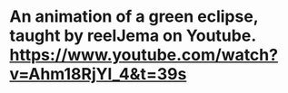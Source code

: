# An animation of a green eclipse, taught by reelJema on Youtube. https://www.youtube.com/watch?v=Ahm18RjYl_4&t=39s
